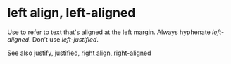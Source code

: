 ﻿# left align, left-aligned

Use to refer to text that's aligned at the left margin. Always hyphenate *left-aligned*. Don’t use *left-justified*.

See also [justify, justified](https://worldready.cloudapp.net/Styleguide/Read?id=2700&topicid=28815), [right align, right-aligned](https://worldready.cloudapp.net/Styleguide/Read?id=2700&topicid=28819)

